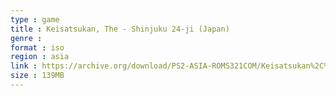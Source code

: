 ```yaml
---
type : game
title : Keisatsukan, The - Shinjuku 24-ji (Japan)
genre : 
format : iso
region : asia
link : https://archive.org/download/PS2-ASIA-ROMS321COM/Keisatsukan%2C%20The%20-%20Shinjuku%2024-ji%20%28Japan%29.7z
size : 139MB
---
```

